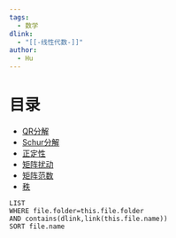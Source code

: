 ```yaml
---
tags:
  - 数学
dlink:
  - "[[-线性代数-]]"
author:
  - Hu
---
```

# 目录

- [QR分解](QR分解.md)
- [Schur分解](Schur分解.md)
- [正定性](正定性.md)
- [矩阵扰动](矩阵扰动.md)
- [矩阵范数](矩阵范数.md)
- [秩](秩.md)

```dataview
LIST
WHERE file.folder=this.file.folder
AND contains(dlink,link(this.file.name))
SORT file.name
```